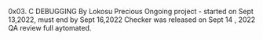 0x03. C DEBUGGING
By Lokosu Precious
Ongoing project - started on Sept 13,2022, must end by Sept 16,2022
Checker was released on Sept 14 , 2022
QA review full aytomated.
